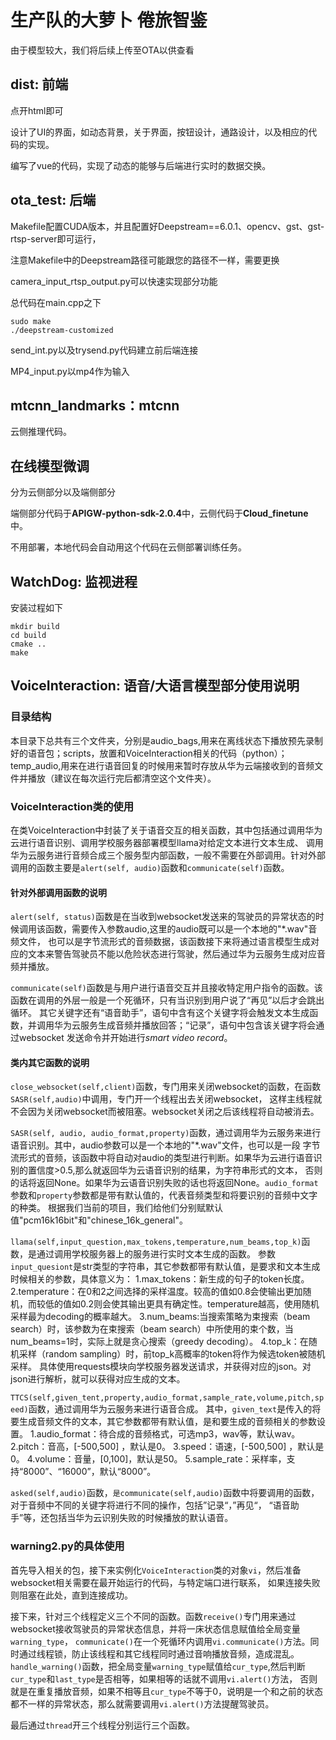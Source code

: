 # 生产队的大萝卜 倦旅智鉴

由于模型较大，我们将后续上传至OTA以供查看

## dist: 前端

点开html即可

设计了UI的界面，如动态背景，关于界面，按钮设计，通路设计，以及相应的代码的实现。

编写了vue的代码，实现了动态的能够与后端进行实时的数据交换。

## ota_test: 后端

Makefile配置CUDA版本，并且配置好Deepstream==6.0.1、opencv、gst、gst-rtsp-server即可运行，

注意Makefile中的Deepstream路径可能跟您的路径不一样，需要更换

camera_input_rtsp_output.py可以快速实现部分功能

总代码在main.cpp之下

```shell
sudo make
./deepstream-customized
```

send_int.py以及trysend.py代码建立前后端连接

MP4_input.py以mp4作为输入



## mtcnn_landmarks：mtcnn

云侧推理代码。



## 在线模型微调

分为云侧部分以及端侧部分

端侧部分代码于**APIGW-python-sdk-2.0.4**中，云侧代码于**Cloud_finetune**中。

不用部署，本地代码会自动用这个代码在云侧部署训练任务。



## WatchDog: 监视进程

安装过程如下

```shell
mkdir build
cd build
cmake ..
make
```



## VoiceInteraction: 语音/大语言模型部分使用说明


### 目录结构

本目录下总共有三个文件夹，分别是audio_bags,用来在离线状态下播放预先录制好的语音包；scripts，放置和VoiceInteraction相关的代码（python）；
temp_audio,用来在进行语音回复的时候用来暂时存放从华为云端接收到的音频文件并播放（建议在每次运行完后都清空这个文件夹）。

### VoiceInteraction类的使用

在类VoiceInteraction中封装了关于语音交互的相关函数，其中包括通过调用华为云进行语音识别、调用学校服务器部署模型llama对给定文本进行文本生成、
调用华为云服务进行音频合成三个服务型内部函数，一般不需要在外部调用。针对外部调用的函数主要是`alert(self, audio)`函数和`communicate(self)`函数。

#### 针对外部调用函数的说明

`alert(self, status)`函数是在当收到websocket发送来的驾驶员的异常状态的时候调用该函数，需要传入参数audio,这里的audio既可以是一个本地的"*.wav"音频文件，
也可以是字节流形式的音频数据，该函数接下来将通过语言模型生成对应的文本来警告驾驶员不能以危险状态进行驾驶，然后通过华为云服务生成对应音频并播放。

`communicate(self)`函数是与用户进行语音交互并且接收特定用户指令的函数。该函数在调用的外层一般是一个死循环，只有当识别到用户说了“再见”以后才会跳出循环。
其它关键字还有“语音助手”，语句中含有这个关键字将会触发文本生成函数，并调用华为云服务生成音频并播放回答；“记录”，语句中包含该关键字将会通过websocket
发送命令并开始进行*smart video record*。

#### 类内其它函数的说明

`close_websocket(self,client)`函数，专门用来关闭websocket的函数，在函数`SASR(self,audio)`中调用，专门开一个线程出去关闭websocket，
这样主线程就不会因为关闭websocket而被阻塞。websocket关闭之后该线程将自动被消去。

`SASR(self, audio, audio_format,property)`函数，通过调用华为云服务来进行语音识别。其中，audio参数可以是一个本地的"*.wav"文件，也可以是一段
字节流形式的音频，该函数中将自动对audio的类型进行判断。如果华为云进行语音识别的置信度>0.5,那么就返回华为云语音识别的结果，为字符串形式的文本，
否则的话将返回None。如果华为云语音识别失败的话也将返回None。`audio_format`参数和`property`参数都是带有默认值的，代表音频类型和将要识别的音频中文字的种类。
根据我们当前的项目，我们给他们分别赋默认值"pcm16k16bit"和"chinese_16k_general"。

`llama(self,input_question,max_tokens,temperature,num_beams,top_k)`函数，是通过调用学校服务器上的服务进行实时文本生成的函数。
参数`input_quesiont`是str类型的字符串，其它参数都带有默认值，是要求和文本生成时候相关的参数，具体意义为：
1.max_tokens：新生成的句子的token长度。
2.temperature：在0和2之间选择的采样温度。较高的值如0.8会使输出更加随机，而较低的值如0.2则会使其输出更具有确定性。temperature越高，使用随机采样最为decoding的概率越大。
3.num_beams:当搜索策略为束搜索（beam search）时，该参数为在束搜索（beam search）中所使用的束个数，当num_beams=1时，实际上就是贪心搜索（greedy decoding）。
4.top_k：在随机采样（random sampling）时，前top_k高概率的token将作为候选token被随机采样。
具体使用requests模块向学校服务器发送请求，并获得对应的json。对json进行解析，就可以获得对应生成的文本。

`TTCS(self,given_tent,property,audio_format,sample_rate,volume,pitch,speed)`函数，通过调用华为云服务来进行语音合成。
其中，`given_text`是传入的将要生成音频文件的文本，其它参数都带有默认值，是和要生成的音频相关的参数设置。
1.audio_format：待合成的音频格式，可选mp3，wav等，默认wav。
2.pitch：音高，[-500,500] ，默认是0。
3.speed：语速，[-500,500] ，默认是0。
4.volume：音量，[0,100]，默认是50。
5.sample_rate：采样率，支持“8000”、“16000”，默认“8000”。

`asked(self,audio)`函数，`是communicate(self,audio)`函数中将要调用的函数，对于音频中不同的关键字将进行不同的操作，包括”记录“，”再见“，
“语音助手”等，还包括当华为云识别失败的时候播放的默认语音。

### warning2.py的具体使用

首先导入相关的包，接下来实例化`VoiceInteraction`类的对象`vi`，然后准备websocket相关需要在最开始运行的代码，与特定端口进行联系，
如果连接失败则阻塞在此处，直到连接成功。

接下来，针对三个线程定义三个不同的函数。函数`receive()`专门用来通过websocket接收驾驶员的异常状态信息，并将一床状态信息赋值给全局变量`warning_type`，
`communicate()`在一个死循环内调用`vi.communicate()`方法。同时通过线程锁，防止该线程和其它线程同时通过音响播放音频，造成混乱。
`handle_warning()`函数，把全局变量`warning_type`赋值给`cur_type`,然后判断`cur_type`和`last_type`是否相等，如果相等的话就不调用`vi.alert()`方法，
否则就是在重复播放音频，如果不相等且`cur_type`不等于0，说明是一个和之前的状态都不一样的异常状态，那么就需要调用`vi.alert()`方法提醒驾驶员。

最后通过`thread`开三个线程分别运行三个函数。